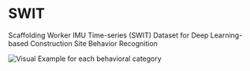 # SWIT
Scaffolding Worker IMU Time-series (SWIT) Dataset for Deep Learning-based Construction Site Behavior Recognition


![Visual Example for each behavioral category](https://github.com/user-attachments/assets/b2a76d46-1785-4082-917b-20b1f6d251ce)
